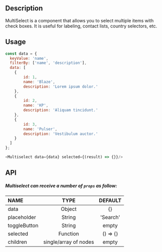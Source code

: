 
## Description

MultiSelect is a component that allows you to select multiple items with check boxes. 
It is useful for labeling, contact lists, country selectors, etc.

## Usage

```js
const data = {
  keyValue: 'name',
  filterBy: ['name', 'description'],
  data: [
    {
        id: 1,
        name: 'Blaze',
        description: 'Lorem ipsum dolor.'
    },
    {
        id: 2,
        name: 'KP',
        description: 'Aliquam tincidunt.'
    },
    {
        id: 3,
        name: 'Pulser',
        description: 'Vestibulum auctor.'
    }
  ]
};

<Multiselect data={data} selected={(result) => {}}/>
```

## API

##### Multiselect can receive a number of `props` as follow:
| NAME   | TYPE | DEFAULT | 
| :---  | :---:  | :---: | 
| data | Object | {} |
| placeholder | String | 'Search' |
| toggleButton | String | empty | 
| selected | Function | () => {} | 
| children | single/array of nodes | empty | 





